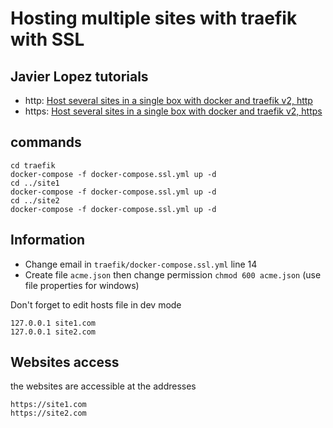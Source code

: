 # Hosting multiple sites with traefik with SSL

## Javier Lopez tutorials
* http: [Host several sites in a single box with docker and traefik v2, http](http://javier.io/blog/en/2020/12/01/host-several-sites-in-a-single-box-with-docker-and-traefik-http.html)
* https: [Host several sites in a single box with docker and traefik v2, https](http://javier.io/blog/en/2020/12/01/host-several-sites-in-a-single-box-with-docker-and-traefik-https.html)

## commands
```
cd traefik
docker-compose -f docker-compose.ssl.yml up -d
cd ../site1
docker-compose -f docker-compose.ssl.yml up -d
cd ../site2
docker-compose -f docker-compose.ssl.yml up -d
```



## Information
* Change email in `traefik/docker-compose.ssl.yml` line 14
* Create file `acme.json` then change permission `chmod 600 acme.json` (use file properties for windows)

Don't forget to edit hosts file in dev mode
```
127.0.0.1 site1.com
127.0.0.1 site2.com
```

## Websites access

the websites are accessible at the addresses
```
https://site1.com
https://site2.com
```